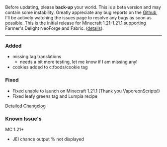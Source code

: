 Before updating, please **back-up** your world. This is a beta version and
may contain some instability. Greatly appreciate any bug reports on the
[Github](https://github.com/ChefMooon/ubes-delight/issues), I'll be
actively watching the issues page to resolve any bugs as soon as possible.
This is the initial release for Minecraft 1.21-1.21.1 supporting Farmer's Delight
NeoForge and Fabric.
([details](https://github.com/ChefMooon/ubes-delight/wiki#compatible-versions)).

***

### Added
- missing tag translations
  - needs a bit more testing, let me know if I am missing any!
- cookies added to c:foods/cookie tag

### Fixed
- Fixed unable to launch on Minecraft 1.21.1 (Thank you VaporeonScripts!)
- Fixed leafy greens tag and Lumpia recipe

[Detailed Changelog](https://github.com/ChefMooon/ubes-delight/wiki/Detailed-Changelog)

### Known Issue's
MC 1.21+
- JEI chance output % not displayed